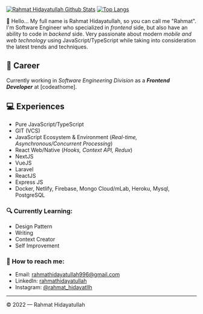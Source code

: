 [![Rahmat Hidayatullah Github Stats](https://github-readme-stats.vercel.app/api?username=rahmathidayatullah&count_private=true&theme=default&show_icons=true)](https://github.com/rahmathidayatullah)
[![Top Langs](https://github-readme-stats.vercel.app/api/top-langs/?username=rahmathidayatullah&layout=compact)](https://github.com/rahmathidayatullah)
<br>

👋 Hello... My full name is Rahmat Hidayatullah, so you can call me "Rahmat". I'm Software Engineer who specialized in *frontend* side, but also have an ability to code in *backend* side. Very passionate about modern *mobile and web technology* using JavaScript/TypeScript while taking into consideration the latest trends and techniques.

## 💼 Career
Currently working in *Software Engineering Division* as a ***Frontend Developer*** at [codeathome].

## 💻 Experiences
- Pure JavaScript/TypeScript
- GIT (VCS)
- JavaScript Ecosystem & Environment (*Real-time, Asynchronous/Concurrent Processing*)
- React Web/Native (*Hooks, Context API, Redux*)
- NextJS
- VueJS
- Laravel
- ReactJS 
- Express JS
- Docker, Netlify, Firebase, Mongo Cloud/mLab, Heroku, Mysql, PostgreSQL

### 🔍 Currently Learning:
- Design Pattern
- Writing
- Context Creator
- Self Improvement

### 🚀 How to reach me:
- Email: [rahmathidayatullah996@gmail.com](rahmathidayatullah996@gmail.com)
- LinkedIn: [rahmathidayatullah](https://www.linkedin.com/in/rahmat-hidayatullah-15a266176/)
- Instagram: [@rahmat_hidayatllh](https://www.instagram.com/rahmat_hidayatllh/)

---

© 2022 — Rahmat Hidayatullah
